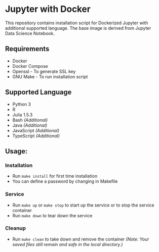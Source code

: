 # Jupyter with Docker
This repository contains installation script for Dockerized Jupyter with additional supported language. The base image is derived from Jupyter Data Science Notebook.

## Requirements
- Docker
- Docker Compose
- Openssl - To generate SSL key
- GNU Make - To run installation script

## Supported Language
- Python 3
- R
- Julia 1.5.3
- Bash *(Additional)*
- Java *(Additional)*
- JavaScript *(Additional)*
- TypeScript *(Additional)*

## Usage:

### Installation
- Run `make install` for first time installation
- You can define a password by changing in Makefile

### Service
- Run `make up` or `make stop` to start up the service or to stop the service container
- Run `make down` to tear down the service

### Cleanup
- Run `make clean` to take down and remove the container *(Note: Your saved files still remain and safe in the local directory.)*
